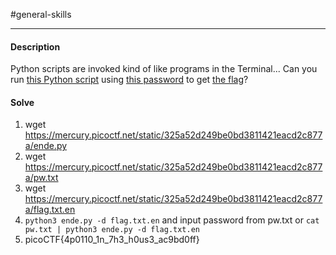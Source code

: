 #general-skills
<hr>

#### Description

Python scripts are invoked kind of like programs in the Terminal... Can you run [this Python script](https://mercury.picoctf.net/static/325a52d249be0bd3811421eacd2c877a/ende.py) using [this password](https://mercury.picoctf.net/static/325a52d249be0bd3811421eacd2c877a/pw.txt) to get [the flag](https://mercury.picoctf.net/static/325a52d249be0bd3811421eacd2c877a/flag.txt.en)?

#### Solve
1. wget https://mercury.picoctf.net/static/325a52d249be0bd3811421eacd2c877a/ende.py
2. wget https://mercury.picoctf.net/static/325a52d249be0bd3811421eacd2c877a/pw.txt
3. wget https://mercury.picoctf.net/static/325a52d249be0bd3811421eacd2c877a/flag.txt.en
4. `python3 ende.py -d flag.txt.en` and input password from pw.txt or `cat pw.txt | python3 ende.py -d flag.txt.en`
5. picoCTF{4p0110_1n_7h3_h0us3_ac9bd0ff}